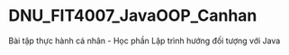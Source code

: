 # DNU_FIT4007_JavaOOP_Canhan
Bài tập thực hành cá nhân - Học phần Lập trình hướng đối tượng với Java 
